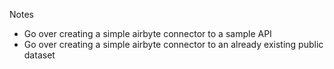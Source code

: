 Notes

- Go over creating a simple airbyte connector to a sample API
- Go over creating a simple airbyte connector to an already existing public dataset
